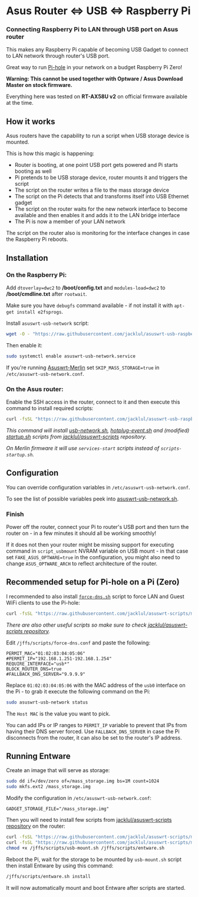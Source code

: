 # Asus Router <=> USB <=> Raspberry Pi
### Connecting Raspberry Pi to LAN through USB port on Asus router

This makes any Raspberry Pi capable of becoming USB Gadget to connect to LAN network through router's USB port.

Great way to run [Pi-hole](https://pi-hole.net) in your network on a budget Raspberry Pi Zero!

**Warning: This cannot be used together with Optware / Asus Download Master on stock firmware.**

Everything here was tested on **RT-AX58U v2** on official firmware available at the time.

## How it works

Asus routers have the capability to run a script when USB storage device is mounted.

This is how this magic is happening:

- Router is booting, at one point USB port gets powered and Pi starts booting as well
- Pi pretends to be USB storage device, router mounts it and triggers the script
- The script on the router writes a file to the mass storage device
- The script on the Pi detects that and transforms itself into USB Ethernet gadget
- The script on the router waits for the new network interface to become available and then enables it and adds it to the LAN bridge interface
- The Pi is now a member of your LAN network

The script on the router also is monitoring for the interface changes in case the Raspberry Pi reboots.

## Installation

### **On the Raspberry Pi:**

Add `dtoverlay=dwc2` to **/boot/config.txt** and `modules-load=dwc2` to **/boot/cmdline.txt** after `rootwait`.

Make sure you have `debugfs` command available - if not install it with `apt-get install e2fsprogs`.

Install `asuswrt-usb-network` script:

```bash
wget -O - "https://raw.githubusercontent.com/jacklul/asuswrt-usb-raspberry-pi/master/install_pi.sh" | sudo bash
```

Then enable it:
```bash
sudo systemctl enable asuswrt-usb-network.service
```

If you're running [Asuswrt-Merlin](https://www.asuswrt-merlin.net) set `SKIP_MASS_STORAGE=true` in `/etc/asuswrt-usb-network.conf`.

### **On the Asus router:**

Enable the SSH access in the router, connect to it and then execute this command to install required scripts:

```sh
curl -fsSL "https://raw.githubusercontent.com/jacklul/asuswrt-usb-raspberry-pi/master/install_router.sh" | sh
```

_This command will install [usb-network.sh](https://github.com/jacklul/asuswrt-scripts/blob/master/scripts/usb-network.sh), [hotplug-event.sh](https://github.com/jacklul/asuswrt-scripts/blob/master/scripts/hotplug-event.sh) and (modified) [startup.sh](https://github.com/jacklul/asuswrt-scripts/blob/master/startup.sh) scripts from [jacklul/asuswrt-scripts](https://github.com/jacklul/asuswrt-scripts) repository._

_On Merlin firmware it will use `services-start` scripts instead of `scripts-startup.sh`._

## Configuration

You can override configuration variables in `/etc/asuswrt-usb-network.conf`.

To see the list of possible variables peek into [asuswrt-usb-network.sh](asuswrt-usb-network.sh).

### **Finish**

Power off the router, connect your Pi to router's USB port and then turn the router on - in a few minutes it should all be working smoothly!

If it does not then your router might be missing support for executing command in `script_usbmount` NVRAM variable on USB mount - in that case set `FAKE_ASUS_OPTWARE=true` in the configuration, you might also need to change `ASUS_OPTWARE_ARCH` to reflect architecture of the router.

## Recommended setup for Pi-hole on a Pi (Zero)

I recommended to also install [`force-dns.sh`](https://github.com/jacklul/asuswrt-scripts/blob/master/scripts/force-dns.sh) script to force LAN and Guest WiFi clients to use the Pi-hole:

```sh
curl -fsSL "https://raw.githubusercontent.com/jacklul/asuswrt-scripts/master/scripts/force-dns.sh" -o /jffs/scripts/force-dns.sh && chmod +x /jffs/scripts/force-dns.sh
```

_There are also other useful scripts so make sure to check [jacklul/asuswrt-scripts repository](https://github.com/jacklul/asuswrt-scripts)._

Edit `/jffs/scripts/force-dns.conf` and paste the following:
```
PERMIT_MAC="01:02:03:04:05:06"
#PERMIT_IP="192.168.1.251-192.168.1.254"
REQUIRE_INTERFACE="usb*"
BLOCK_ROUTER_DNS=true
#FALLBACK_DNS_SERVER="9.9.9.9"
```

Replace `01:02:03:04:05:06` with the MAC address of the `usb0` interface on the Pi - to grab it execute the following command on the Pi:
```bash
sudo asuswrt-usb-network status
```
The `Host MAC` is the value you want to pick.

You can add IPs or IP ranges to `PERMIT_IP` variable to prevent that IPs from having their DNS server forced.
Use `FALLBACK_DNS_SERVER` in case the Pi disconnects from the router, it can also be set to the router's IP address.

## Running Entware

Create an image that will serve as storage:
```bash
sudo dd if=/dev/zero of=/mass_storage.img bs=1M count=1024
sudo mkfs.ext2 /mass_storage.img
```

Modify the configuration in `/etc/asuswrt-usb-network.conf`:
```
GADGET_STORAGE_FILE="/mass_storage.img"
```

Then you will need to install few scripts from [jacklul/asuswrt-scripts repository](https://github.com/jacklul/asuswrt-scripts) on the router:
```bash
curl -fsSL "https://raw.githubusercontent.com/jacklul/asuswrt-scripts/master/scripts/usb-mount.sh" -o /jffs/scripts/usb-mount.sh
curl -fsSL "https://raw.githubusercontent.com/jacklul/asuswrt-scripts/master/scripts/entware.sh" -o /jffs/scripts/entware.sh
chmod +x /jffs/scripts/usb-mount.sh /jffs/scripts/entware.sh
```

Reboot the Pi, wait for the storage to be mounted by `usb-mount.sh` script then install Entware by using this command:
```bash
/jffs/scripts/entware.sh install
```

It will now automatically mount and boot Entware after scripts are started.
